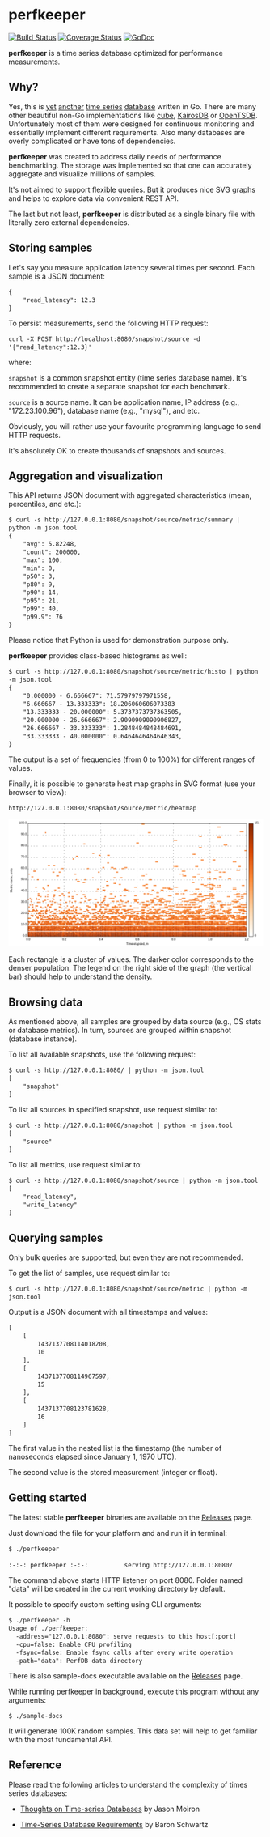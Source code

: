 perfkeeper
==========

[![Build Status](https://travis-ci.org/pavel-paulau/perfkeeper.svg?branch=master)](https://travis-ci.org/pavel-paulau/perfkeeper) [![Coverage Status](https://img.shields.io/coveralls/pavel-paulau/perfkeeper.svg)](https://coveralls.io/r/pavel-paulau/perfkeeper) [![GoDoc](https://godoc.org/github.com/pavel-paulau/perfkeeper?status.svg)](https://godoc.org/github.com/pavel-paulau/perfkeeper)

**perfkeeper** is a time series database optimized for performance measurements.

Why?
----

Yes, this is [yet](https://github.com/dustin/seriesly) [another](http://influxdb.com/) [time series](https://github.com/prometheus/prometheus) [database](https://github.com/Preetam/catena) written in Go.
There are many other beautiful non-Go implementations like [cube](https://github.com/square/cube), [KairosDB](https://github.com/kairosdb/kairosdb) or [OpenTSDB](http://opentsdb.net/).
Unfortunately most of them were designed for continuous monitoring and essentially implement different requirements.
Also many databases are overly complicated or have tons of dependencies.

**perfkeeper** was created to address daily needs of performance benchmarking.
The storage was implemented so that one can accurately aggregate and visualize millions of samples.

It's not aimed to support flexible queries. But it produces nice SVG graphs and helps to explore data via convenient REST API.

The last but not least, **perfkeeper** is distributed as a single binary file with literally zero external dependencies.

Storing samples
---------------

Let's say you measure application latency several times per second.
Each sample is a JSON document:

	{
		"read_latency": 12.3
	}

To persist measurements, send the following HTTP request:

	curl -X POST http://localhost:8080/snapshot/source -d '{"read_latency":12.3}'

where:

  `snapshot` is a common snapshot entity (time series database name). It's recommended to create a separate snapshot for each benchmark.

  `source` is a source name. It can be application name, IP address (e.g., "172.23.100.96"), database name (e.g., "mysql"), and etc.

Obviously, you will rather use your favourite programming language to send HTTP requests.

It's absolutely OK to create thousands of snapshots and sources.

Aggregation and visualization
-----------------------------

This API returns JSON document with aggregated characteristics (mean, percentiles, and etc.):

	$ curl -s http://127.0.0.1:8080/snapshot/source/metric/summary | python -m json.tool
	{
		"avg": 5.82248,
		"count": 200000,
		"max": 100,
		"min": 0,
		"p50": 3,
		"p80": 9,
		"p90": 14,
		"p95": 21,
		"p99": 40,
		"p99.9": 76
	}

Please notice that Python is used for demonstration purpose only.

**perfkeeper** provides class-based histograms as well:

	$ curl -s http://127.0.0.1:8080/snapshot/source/metric/histo | python -m json.tool
	{
		"0.000000 - 6.666667": 71.57979797971558,
		"6.666667 - 13.333333": 18.206060606073383
		"13.333333 - 20.000000": 5.3737373737363505,
		"20.000000 - 26.666667": 2.9090909090906827,
		"26.666667 - 33.333333": 1.2848484848484691,
		"33.333333 - 40.000000": 0.6464646464646343,
	}

The output is a set of frequencies (from 0 to 100%) for different ranges of values.

Finally, it is possible to generate heat map graphs in SVG format (use your browser to view):

	http://127.0.0.1:8080/snapshot/source/metric/heatmap

![](docs/heatmap.png)

Each rectangle is a cluster of values. The darker color corresponds to the denser population. 
The legend on the right side of the graph (the vertical bar) should help to understand the density.

Browsing data
-------------

As mentioned above, all samples are grouped by data source (e.g., OS stats or database metrics).
In turn, sources are grouped within snapshot (database instance).

To list all available snapshots, use the following request:

	$ curl -s http://127.0.0.1:8080/ | python -m json.tool
	[
		"snapshot"
	]

To list all sources in specified snapshot, use request similar to:

	$ curl -s http://127.0.0.1:8080/snapshot | python -m json.tool
	[
		"source"
	]

To list all metrics, use request similar to:

	$ curl -s http://127.0.0.1:8080/snapshot/source | python -m json.tool
	[
		"read_latency",
		"write_latency"
	]

Querying samples
----------------

Only bulk queries are supported, but even they are not recommended.

To get the list of samples, use request similar to:

	$ curl -s http://127.0.0.1:8080/snapshot/source/metric | python -m json.tool

Output is a JSON document with all timestamps and values:

	[
		[
			1437137708114018208,
			10
		],
		[
			1437137708114967597,
			15
		],
		[
			1437137708123781628,
			16
		]
	]

The first value in the nested list is the timestamp (the number of nanoseconds elapsed since January 1, 1970 UTC).

The second value is the stored measurement (integer or float).

Getting started
---------------

The latest stable **perfkeeper** binaries are available on the [Releases](https://github.com/pavel-paulau/perfkeeper/releases) page.

Just download the file for your platform and and run it in terminal: 

	$ ./perfkeeper 

	:-:-: perfkeeper :-:-:			serving http://127.0.0.1:8080/

The command above starts HTTP listener on port 8080.
Folder named "data" will be created in the current working directory by default.

It possible to specify custom setting using CLI arguments:

	$ ./perfkeeper -h
	Usage of ./perfkeeper:
	  -address="127.0.0.1:8080": serve requests to this host[:port]
	  -cpu=false: Enable CPU profiling
	  -fsync=false: Enable fsync calls after every write operation
	  -path="data": PerfDB data directory

There is also sample-docs executable available on the [Releases](https://github.com/pavel-paulau/perfkeeper/releases) page.

While running perfkeeper in background, execute this program without any arguments:

	$ ./sample-docs

It will generate 100K random samples. This data set will help to get familiar with the most fundamental API.

Reference
---------

Please read the following articles to understand the complexity of times series databases:

- [Thoughts on Time-series Databases](http://jmoiron.net/blog/thoughts-on-timeseries-databases/) by Jason Moiron

- [Time-Series Database Requirements](http://www.xaprb.com/blog/2014/06/08/time-series-database-requirements/) by Baron Schwartz
